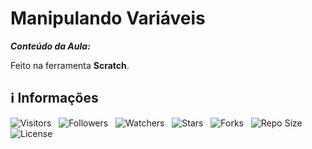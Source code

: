 <!-- Título -->
# Manipulando Variáveis

***Conteúdo da Aula:***

Feito na ferramenta **Scratch**.

<!-- Information -->
## &#8505; Informações

![Visitors](https://api.visitorbadge.io/api/visitors?path=Devsgeeknerd%2Fcla-man-var-var-con-tip-dad-log-par-pro-com-bas&label=Visitantes&labelColor=%23f9e64f&countColor=%23008000&style=plastic "Total de Visitas")
&nbsp;
![Followers](https://img.shields.io/github/followers/Devsgeeknerd?style=p&label=Seguidores&labelColor=f9e64f&color=008000 "Total de Seguidores")
&nbsp;
![Watchers](https://img.shields.io/github/watchers/Devsgeeknerd/cla-man-var-var-con-tip-dad-log-par-pro-com-bas?style=p&label=Observadores&labelColor=f9e64f&color=008000 "Total de Observadores")
&nbsp;
![Stars](https://img.shields.io/github/stars/Devsgeeknerd/cla-man-var-var-con-tip-dad-log-par-pro-com-bas?style=p&label=Estrelas&labelColor=f9e64f&color=008000 "Total de Estrelas")
&nbsp;
![Forks](https://img.shields.io/github/forks/Devsgeeknerd/cla-man-var-var-con-tip-dad-log-par-pro-com-bas?style=p&label=Bifurcações&labelColor=f9e64f&color=008000 "Total de Bifurcações")
&nbsp;
![Repo Size](https://img.shields.io/github/repo-size/Devsgeeknerd/cla-man-var-var-con-tip-dad-log-par-pro-com-bas?style=p&label=Tamanho&labelColor=f9e64f&color=008000& "Tamanho do Repositório")
&nbsp;
![License](https://img.shields.io/github/license/Devsgeeknerd/cla-man-var-var-con-tip-dad-log-par-pro-com-bas?style=p&label=Licença&labelColor=f9e64f&color=008000 "Licença do Repositório")
